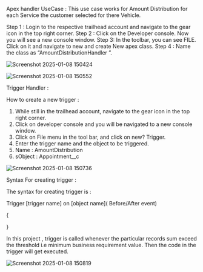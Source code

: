 
Apex handler
UseCase : This use case works for Amount Distribution for each Service the customer selected for there Vehicle.

Step 1 : Login to the respective trailhead account and navigate to the gear icon in the top right corner.
Step 2 : Click on the Developer console. Now you will see a new console window.
Step 3: In the toolbar, you can see FILE. Click on it and navigate to new and create New apex class.
Step 4 : Name the class as “AmountDistributionHandler ”.


![Screenshot 2025-01-08 150424](https://github.com/user-attachments/assets/6de96fe7-9d1d-4b29-87a2-d2ce649cff2f)



![Screenshot 2025-01-08 150552](https://github.com/user-attachments/assets/50858396-a372-444f-890b-79de1524eaf8)

Trigger Handler :

How to create a new trigger :

1) While still in the trailhead account, navigate to the gear icon in the top right corner.
2) Click on developer console and you will be navigated to a new console window.
3) Click on File menu in the tool bar, and click on new? Trigger.
4) Enter the trigger name and the object to be triggered.
5) Name  : AmountDistribution
6) sObject : Appointment__c


![Screenshot 2025-01-08 150736](https://github.com/user-attachments/assets/36603015-263e-4865-960b-b7f68f7ba081)



Syntax For creating trigger :


The syntax for creating trigger is :


Trigger [trigger name] on [object name]( Before/After event)

{


}

In this project , trigger is called whenever the particular records sum exceed the threshold i.e minimum business requirement value. Then the code in the trigger will get executed.


![Screenshot 2025-01-08 150819](https://github.com/user-attachments/assets/e5032187-63f8-4ecf-a7c1-1e0284f529c8)
